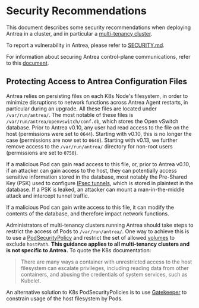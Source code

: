 # Security Recommendations

This document describes some security recommendations when deploying Antrea in a
cluster, and in particular a [multi-tenancy
cluster](https://cloud.google.com/kubernetes-engine/docs/concepts/multitenancy-overview#what_is_multi-tenancy).

To report a vulnerability in Antrea, please refer to
[SECURITY.md](../SECURITY.md).

For information about securing Antrea control-plane communications, refer to
this [document](securing-control-plane.md).

## Protecting Access to Antrea Configuration Files

Antrea relies on persisting files on each K8s Node's filesystem, in order to
minimize disruptions to network functions across Antrea Agent restarts, in
particular during an upgrade. All these files are located under
`/var/run/antrea/`. The most notable of these files is
`/var/run/antrea/openvswitch/conf.db`, which stores the Open vSwitch
database. Prior to Antrea v0.10, any user had read access to the file on the
host (permissions were set to `0644`). Starting with v0.10, this is no longer
the case (permissions are now set to `0640`). Starting with v0.13, we further
remove access to the `/var/run/antrea/` directory for non-root users
(permissions are set to `0750`).

If a malicious Pod can gain read access to this file, or, prior to Antrea v0.10,
if an attacker can gain access to the host, they can potentially access
sensitive information stored in the database, most notably the Pre-Shared Key
(PSK) used to configure [IPsec tunnels](traffic-encryption.md), which is stored
in plaintext in the database. If a PSK is leaked, an attacker can mount a
man-in-the-middle attack and intercept tunnel traffic.

If a malicious Pod can gain write access to this file, it can modify the
contents of the database, and therefore impact network functions.

Administrators of multi-tenancy clusters running Antrea should take steps to
restrict the access of Pods to `/var/run/antrea/`. One way to achieve this is to
use a
[PodSecurityPolicy](https://kubernetes.io/docs/concepts/policy/pod-security-policy)
and restrict the set of allowed
[volumes](https://kubernetes.io/docs/concepts/policy/pod-security-policy/#volumes-and-file-systems)
to exclude `hostPath`. **This guidance applies to all multi-tenancy clusters and
is not specific to Antrea.** To quote the K8s documentation:

> There are many ways a container with unrestricted access to the host
  filesystem can escalate privileges, including reading data from other
  containers, and abusing the credentials of system services, such as Kubelet.

An alternative solution to K8s PodSecurityPolicies is to use
[Gatekeeper](https://github.com/open-policy-agent/gatekeeper) to constrain usage
of the host filesystem by Pods.
